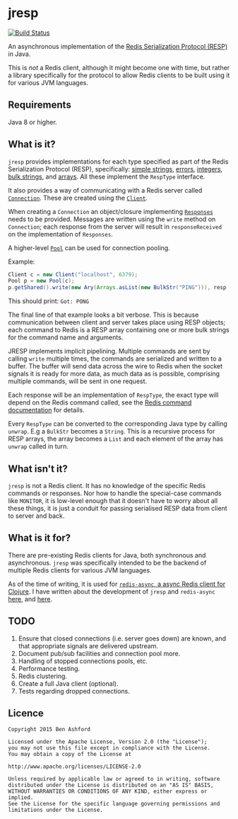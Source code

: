 # jresp

[![Build Status](https://travis-ci.org/benashford/jresp.svg?branch=master)](https://travis-ci.org/benashford/jresp)

An asynchronous implementation of the [Redis Serialization Protocol (RESP)](http://redis.io/topics/protocol) in Java.

This is *not* a Redis client, although it might become one with time, but rather a library specifically for the protocol to allow Redis clients to be built using it for various JVM languages.

## Requirements

Java 8 or higher.

## What is it?

`jresp` provides implementations for each type specified as part of the Redis Serialization Protocol (RESP), specifically: [simple strings](src/main/java/jresp/protocol/SimpleStr.java), [errors](src/main/java/jresp/protocol/Err.java), [integers](src/main/java/jresp/protocol/Int.java), [bulk strings](src/main/java/jresp/protocol/BulkStr.java), and [arrays](src/main/java/jresp/protocol/Ary.java).  All these implement the `RespType` interface.

It also provides a way of communicating with a Redis server called [`Connection`](src/main/java/jresp/Connection.java).  These are created using the [`Client`](src/main/java/jresp/Client.java).

When creating a `Connection` an object/closure implementing [`Responses`](src/main/java/jresp/Responses.java) needs to be provided.  Messages are written using the `write` method on `Connection`; each response from the server will result in `responseReceived` on the implementation of `Responses`.

A higher-level [`Pool`](src/main/java/jresp/pool/Pool.java) can be used for connection pooling.

Example:

```java
Client c = new Client("localhost", 6379);
Pool p = new Pool(c);
p.getShared().write(new Ary(Arrays.asList(new BulkStr("PING"))), resp -> System.out.println("Got: " + resp));
```

This should print: `Got: PONG`

The final line of that example looks a bit verbose.  This is because communication between client and server takes place using RESP objects; each command to Redis is a RESP array containing one or more bulk strings for the command name and arguments.

JRESP implements implicit pipelining.  Multiple commands are sent by calling `write` multiple times, the commands are serialized and written to a buffer.  The buffer will send data across the wire to Redis when the socket signals it is ready for more data, as much data as is possible, comprising multiple commands, will be sent in one request.

Each response will be an implementation of `RespType`, the exact type will depend on the Redis command called, see the [Redis command documentation](http://redis.io/commands) for details.

Every `RespType` can be converted to the corresponding Java type by calling `unwrap`.  E.g a `BulkStr` becomes a `String`.  This is a recursive process for RESP arrays, the array becomes a `List` and each element of the array has `unwrap` called in turn.

## What isn't it?

`jresp` is not a Redis client.  It has no knowledge of the specific Redis commands or responses.  Nor how to handle the special-case commands like `MONITOR`, it is low-level enough that it doesn't have to worry about all these things, it is just a conduit for passing serialised RESP data from client to server and back.

## What is it for?

There are pre-existing Redis clients for Java, both synchronous and asynchronous.  `jresp` was specifically intended to be the backend of multiple Redis clients for various JVM languages.

As of the time of writing, it is used for [`redis-async`, a async Redis client for Clojure](https://github.com/benashford/redis-async).  I have written about the development of `jresp` and `redis-async` [here](http://benashford.github.io/blog/2015/06/02/java-in-a-polygot-jvm-world/), and [here](http://benashford.github.io/blog/2015/09/13/building-an-event-based-redis-client-in-java).

## TODO

1. Ensure that closed connections (i.e. server goes down) are known, and that appropriate signals are delivered upstream.
2. Document pub/sub facilities and connection pool more.
3. Handling of stopped connections pools, etc.
4. Performance testing.
5. Redis clustering.
6. Create a full Java client (optional).
7. Tests regarding dropped connections.

## Licence

```
Copyright 2015 Ben Ashford

Licensed under the Apache License, Version 2.0 (the "License");
you may not use this file except in compliance with the License.
You may obtain a copy of the License at

http://www.apache.org/licenses/LICENSE-2.0

Unless required by applicable law or agreed to in writing, software
distributed under the License is distributed on an "AS IS" BASIS,
WITHOUT WARRANTIES OR CONDITIONS OF ANY KIND, either express or implied.
See the License for the specific language governing permissions and
limitations under the License.
```
